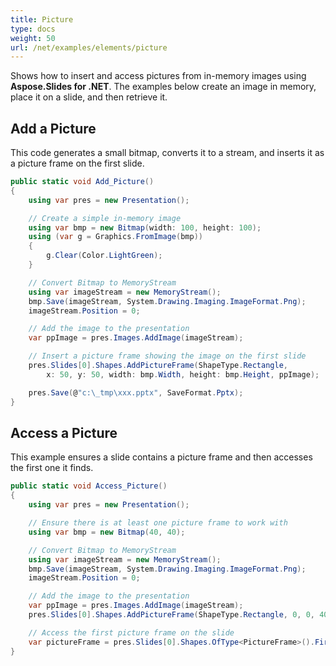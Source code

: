 ```yaml
---
title: Picture
type: docs
weight: 50
url: /net/examples/elements/picture
---
```


Shows how to insert and access pictures from in-memory images using **Aspose.Slides for .NET**. The examples below create an image in memory, place it on a slide, and then retrieve it.

## Add a Picture

This code generates a small bitmap, converts it to a stream, and inserts it as a picture frame on the first slide.

```csharp
public static void Add_Picture()
{
    using var pres = new Presentation();

    // Create a simple in-memory image
    using var bmp = new Bitmap(width: 100, height: 100);
    using (var g = Graphics.FromImage(bmp))
    {
        g.Clear(Color.LightGreen);
    }

    // Convert Bitmap to MemoryStream
    using var imageStream = new MemoryStream();
    bmp.Save(imageStream, System.Drawing.Imaging.ImageFormat.Png);
    imageStream.Position = 0;

    // Add the image to the presentation
    var ppImage = pres.Images.AddImage(imageStream);

    // Insert a picture frame showing the image on the first slide
    pres.Slides[0].Shapes.AddPictureFrame(ShapeType.Rectangle,
        x: 50, y: 50, width: bmp.Width, height: bmp.Height, ppImage);

    pres.Save(@"c:\_tmp\xxx.pptx", SaveFormat.Pptx);
}
```

## Access a Picture

This example ensures a slide contains a picture frame and then accesses the first one it finds.

```csharp
public static void Access_Picture()
{
    using var pres = new Presentation();

    // Ensure there is at least one picture frame to work with
    using var bmp = new Bitmap(40, 40);

    // Convert Bitmap to MemoryStream
    using var imageStream = new MemoryStream();
    bmp.Save(imageStream, System.Drawing.Imaging.ImageFormat.Png);
    imageStream.Position = 0;

    // Add the image to the presentation
    var ppImage = pres.Images.AddImage(imageStream);
    pres.Slides[0].Shapes.AddPictureFrame(ShapeType.Rectangle, 0, 0, 40, 40, ppImage);

    // Access the first picture frame on the slide
    var pictureFrame = pres.Slides[0].Shapes.OfType<PictureFrame>().First();
}
```
